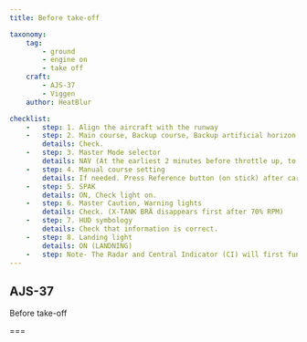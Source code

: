 ```yaml
---
title: Before take-off 

taxonomy:
    tag:
        - ground
        - engine on
        - take off
    craft:
        - AJS-37
        - Viggen
    author: HeatBlur

checklist:
    -   step: 1. Align the aircraft with the runway 
    -   step: 2. Main course, Backup course, Backup artificial horizon, and Altimeter
        details: Check.
    -   step: 3. Master Mode selector 
        details: NAV (At the earliest 2 minutes before throttle up, to avoid problems with the navigation system) 
    -   step: 4. Manual course setting 
        details: If needed. Press Reference button (on stick) after carefully aligning with the runway heading. 
    -   step: 5. SPAK 
        details: ON, Check light on. 
    -   step: 6. Master Caution, Warning lights 
        details: Check. (X-TANK BRÄ disappears first after 70% RPM) 
    -   step: 7. HUD symbology 
        details: Check that information is correct. 
    -   step: 8. Landing light 
        details: ON (LANDNING)
    -   step: Note- The Radar and Central Indicator (CI) will first function 30 seconds after Master Mode Selector is set to NAV, and 180 s after the generator is on. (Due to software initialisation)
---
```


## AJS-37 
Before take-off 

===


